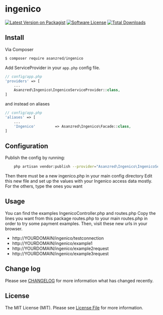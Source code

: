 # ingenico

[![Latest Version on Packagist][ico-version]][link-packagist]
[![Software License][ico-license]](LICENSE.md)
[![Total Downloads][ico-downloads]][link-downloads]

## Install

Via Composer

``` bash
$ composer require asanzred/ingenico
```

Add ServiceProvider in your `app.php` config file.

```php
// config/app.php
'providers' => [
    ...
    Asanzred\Ingenico\IngenicoServiceProvider::class,
]
```

and instead on aliases

```php
// config/app.php
'aliases' => [
    ...
    'Ingenico'         => Asanzred\Ingenico\Facade::class,
]
```

## Configuration

Publish the config by running:

``` bash
    php artisan vendor:publish --provider="Asanzred\Ingenico\IngenicoServiceProvider"
```
Then there must be a new ingenico.php in your main config directory
Edit this new file and set up the values with your Ingenico access data mostly. For the others, type the ones you want

## Usage

You can find the examples IngenicoController.php and routes.php
Copy the lines you want from this package routes.php to your main routes.php in order to try some payment examples.
Then, visit these new urls in your browser.
- http://YOURDOMAIN/ingenico/testconnection
- http://YOURDOMAIN/ingenico/example1
- http://YOURDOMAIN/ingenico/example2request
- http://YOURDOMAIN/ingenico/example3request


## Change log

Please see [CHANGELOG](CHANGELOG.md) for more information what has changed recently.

## License

The MIT License (MIT). Please see [License File](LICENSE.md) for more information.

[ico-version]: https://img.shields.io/badge/version-1.0.x--dev-orange.svg?style=flat-square
[ico-license]: https://img.shields.io/badge/license-MIT-yellow.svg?style=flat-square
[ico-downloads]: https://img.shields.io/badge/downloads-20-lightgrey.svg?style=flat-square

[link-packagist]: https://packagist.org/packages/asanzred/ingenico
[link-downloads]: https://packagist.org/packages/asanzred/ingenico
[link-author]: https://github.com/asanzred
[link-contributors]: ../../contributors

